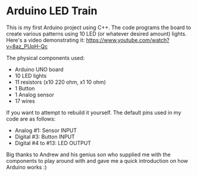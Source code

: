 # Arduino LED Train

This is my first Arduino project using C++. The code programs the board to create various patterns using 10 LED (or whatever desired amount) lights. Here's a video demonstrating it: https://www.youtube.com/watch?v=8az_PUpH-Qc

The physical components used:
  - Arduino UNO board
  - 10 LED lights
  - 11 resistors (x10 220 ohm, x1 10 ohm)
  - 1 Button
  - 1 Analog sensor
  - 17 wires
  
If you want to attempt to rebuild it yourself. The default pins used in my code are as follows:
  - Analog #1: Sensor INPUT
  - Digital #3: Button INPUT
  - Digital #4 to #13: LED OUTPUT

Big thanks to Andrew and his genius son who supplied me with the components to play around with and gave me a quick introduction on how Arduino works :)
